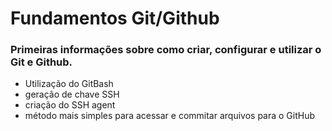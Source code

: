 # Fundamentos Git/Github

### Primeiras informações sobre como criar, configurar e utilizar o Git e Github.

- Utilização do GitBash
- geração de chave SSH
- criação do SSH agent
- método mais simples para acessar e commitar arquivos para o GitHub
